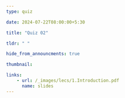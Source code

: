 ```yaml
---
type: quiz

date: 2024-07-22T08:00:00+5:30

title: "Quiz 02"

tldr: " "

hide_from_announcments: true

thumbnail: 

links: 
    - url: /_images/lecs/1.Introduction.pdf
      name: slides  
---
```


